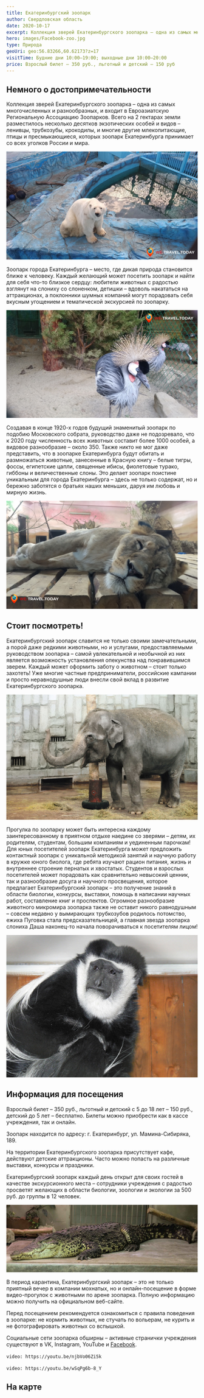 ```yaml
---
title: Екатеринбургский зоопарк
author: Свердловская область
date: 2020-10-17
excerpt: Коллекция зверей Екатеринбургского зоопарка – одна из самых многочисленных и разнообразных, и входит в Евроазиатскую Региональную Ассоциацию Зоопарков.
hero: images/Facebook-zoo.jpg
type: Природа
geoUri: geo:56.83266,60.62173?z=17
visitTime: Будние дни 10:00–19:00; выходные дни 10:00–20:00
price: Взрослый билет – 350 руб., льготный и детский – 150 руб
---
```



## Немного о достопримечательности
Коллекция зверей Екатеринбургского зоопарка – одна из самых многочисленных и разнообразных, и входит в Евроазиатскую Региональную Ассоциацию Зоопарков. Всего на 2 гектарах земли разместилось несколько десятков экзотических особей и видов – ленивцы, трубкозубы, крокодилы, и многие другие млекопитающие, птицы и пресмыкающиеся, которых зоопарк Екатеринбурга принимает со всех уголков России и мира.

![Екатеринбургский зоопарк, Ekaterinburg Zoo](images/Ekb-zoo6.jpg "Белый медведь Умка")

Зоопарк города Екатеринбурга – место, где дикая природа становится ближе к человеку. Каждый желающий может посетить зоопарк и найти для себя что-то близкое сердцу: любители животных с радостью взглянут на слониху со слоненком, детишки – вдоволь накататься на аттракционах, а поклонники шумных компаний могут порадовать себя вкусным угощением и тематической экскурсией по зоопарку.

![Екатеринбургский зоопарк, Ekaterinburg Zoo](images/Ekb-zoo5.jpg "Восточный венценосный журавль")


Создавая в конце 1920-х годов будущий знаменитый зоопарк по подобию Московского собрата, руководство даже не подозревало, что к 2020 году численность всех животных составит более 1000 особей, а видовое разнообразие – около 350. Также никто не мог даже представить, что в зоопарке Екатеринбурга будут обитать и размножаться животные, занесенные в Красную книгу – белые тигры, фоссы, египетские цапли, священные ибисы, фиолетовые турако, гиббоны и величественные слоны. Это делает зоопарк поистине уникальным для города Екатеринбурга – здесь не только содержат, но и бережно заботятся о братьях наших меньших, даруя им любовь и мирную жизнь.

![Екатеринбургский зоопарк, Ekaterinburg Zoo](images/Ekb-zoo3.jpg "Спящая львица")

## Стоит посмотреть!
Екатеринбургский зоопарк славится не только своими замечательными, а порой даже редкими животными, но и услугами, предоставляемыми руководством зоопарка – самой увлекательной и необычной из них является возможность установления опекунства над понравившимся зверем. Каждый может оформить заботу о животном – стоит только захотеть! Уже многие частные предприниматели, российские кампании и просто неравнодушные люди внесли свой вклад в развитие Екатеринбургского зоопарка.

![Екатеринбургский зоопарк, Ekaterinburg Zoo](images/Facebook-zoo6.jpg "Азиатская слониха Даша. Источник Facebook зоопарка")

Прогулка по зоопарку может быть интересна каждому заинтересованному в приятном отдыхе наедине со зверями – детям, их родителям, студентам, большим компаниям и уединенным парочкам! Для юных посетителей зоопарк Екатеринбурга может предложить контактный зоопарк с уникальной методикой занятий и научную работу в кружке юного биолога, где ребята изучают рацион питания, жизнь и внутреннее строение пернатых и хвостатых. Студентов и взрослых посетителей может порадовать как сравнительно невысокий ценник, так и разнообразие досуга и научного просвещения, которое предлагает Екатеринбургский зоопарк – это получение знаний в области биологии, конкурсы, выставки, помощь в написании научных работ, составление книг и проспектов. Огромное разнообразие животного микромира зоопарка также не оставит никого равнодушным – совсем недавно у вымирающих трубкозубов родилось потомство, ежиха Пуговка стала предсказательницей, а главная звезда зоопарка слониха Даша наконец-то начала поворачиваться к посетителям лицом! 

![Екатеринбургский зоопарк, Ekaterinburg Zoo](images/Facebook-zoo5.jpg "Восточный колобус или гвереца. Источник Facebook зоопарка")

## Информация для посещения
Взрослый билет – 350 руб., льготный и детский с 5 до 18 лет – 150 руб., детский до 5 лет – бесплатно. Билеты можно приобрести как в кассе учреждения, так и онлайн.

Зоопарк находится по адресу: г. Екатеринбург, ул. Мамина-Сибиряка, 189.

На территории Екатеринбургского зоопарка присутствует кафе, действуют детские аттракционы. Часто можно попасть на различные выставки, конкурсы и праздники.

Екатеринбургский зоопарк каждый день открыт для своих гостей в качестве экскурсионного места – сотрудники учреждения с радостью просветят желающих в области биологии, зоологии и экологии за 500 руб. до группы в 12 человек.

![Екатеринбургский зоопарк, Ekaterinburg Zoo](images/Facebook-zooekb9.jpg "Кубинский крокодил. Источник Facebook зоопарка")

В период карантина, Екатеринбургский зоопарк – это не только приятный вечер в компании мохнатых, но и онлайн-посещение в форме видео-прогулок с животными по арене зоопарка. Полную информацию можно получить на официальном веб-сайте.

Перед посещением рекомендуется ознакомиться с правила поведения в зоопарке: не кормить животных, не стучать по вольерам, не курить и не фотографировать животных со вспышкой.

Социальные сети зоопарка обширны – активные странички учреждения существуют в VK, Instagram, YouTube и [Facebook](https://www.facebook.com/zooekb).

`video: https://youtu.be/njbVo06Zi5k`

`video: https://youtu.be/wSqPg6b-8_Y`

## На карте
